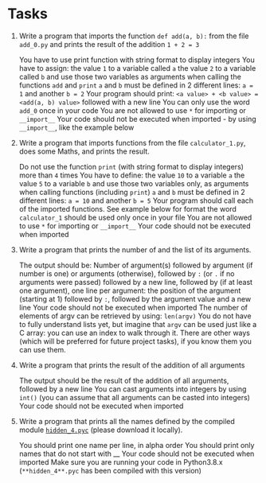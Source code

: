 # Tasks
1. Write a program that imports the function `def add(a, b):` from the file `add_0.py` and prints the result of the addition `1 + 2 = 3`

    You have to use print function with string format to display integers
    You have to assign:
        the value `1` to a variable called `a`
        the value `2` to a variable called `b`
        and use those two variables as arguments when calling the functions `add` and `print`
    `a` and `b` must be defined in 2 different lines: `a = 1` and another `b = 2`
    Your program should print: `<a value> + <b value> = <add(a, b) value>` followed with a new line
    You can only use the word `add_0` once in your code
    You are not allowed to use `*` for importing or `__import__`
    Your code should not be executed when imported - by using `__import__`, like the example below

2. Write a program that imports functions from the file `calculator_1.py`, does some Maths, and prints the result.

    Do not use the function `print` (with string format to display integers) more than `4` times
    You have to define:
        the value `10` to a variable `a`
        the value `5` to a variable `b`
        and use those two variables only, as arguments when calling functions (including `print`)
    `a` and `b` must be defined in 2 different lines: `a = 10` and another `b = 5`
    Your program should call each of the imported functions. See example below for format
    the word `calculator_1` should be used only once in your file
    You are not allowed to use `*` for importing or `__import__`
    Your code should not be executed when imported

3. Write a program that prints the number of and the list of its arguments.

    The output should be:
        Number of argument(s) followed by argument (if number is one) or arguments (otherwise), followed by
        `:` (or `.` if no arguments were passed) followed by
        a new line, followed by (if at least one argument),
        one line per argument:
            the position of the argument (starting at 1) followed by `:`, followed by the argument value and a new line
    Your code should not be executed when imported
    The number of elements of argv can be retrieved by using: `len(argv)`
    You do not have to fully understand lists yet, but imagine that `argv` can be used just like a C array: you can use an index to walk through it. There are other ways (which will be preferred for future project tasks), if you know them you can use them.


4. Write a program that prints the result of the addition of all arguments

    The output should be the result of the addition of all arguments, followed by a new line
    You can cast arguments into integers by using `int()` (you can assume that all arguments can be casted into integers)
    Your code should not be executed when imported


5. Write a program that prints all the names defined by the compiled module [`hidden_4.pyc`](https://github.com/holbertonschool/0x02.py/raw/master/hidden_4.pyc) (please download it locally).

    You should print one name per line, in alpha order
    You should print only names that do not start with __
    Your code should not be executed when imported
    Make sure you are running your code in Python3.8.x (`**hidden_4**.pyc` has been compiled with this version)

